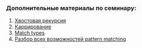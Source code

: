 ### Дополнительные материалы по семинару:

1. [Хвостовая рекурсия](https://www.baeldung.com/scala/tail-recursion)
2. [Каррирование](https://medium.com/@nikaljeajay36/understanding-the-currying-function-in-scala-074682e87b3d)
3. [Match types](https://blog.rockthejvm.com/scala-3-match-types/)
4. [Разбор всех возможностей pattern matching](https://www.baeldung.com/scala/pattern-matching)